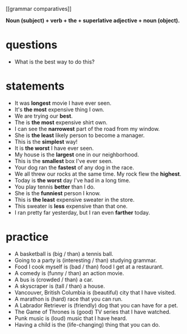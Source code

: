 [[grammar comparatives]]

**Noun (subject) + verb + the + superlative adjective + noun (object).**

# questions
- What is the best way to do this?

 # statements
 - It was **longest** movie I have ever seen.
 - It's **the most** expensive thing I own.
- We are trying our **best**.
- The is **the most** expensive shirt own.
- I can see the **narrowest** part of the road from my window.
- She is **the least** likely person to become a manager.
- This is the **simplest** way!
- It is **the worst** I have ever seen.
- My house is the **largest** one in our neighborhood.
- This is the **smallest** box I've ever seen.
- Your dog ran the **fastest** of any dog in the race.
- We all threw our rocks at the same time. My rock flew the **highest**.
- Today is **the worst** day I've had in a long time.
-   You play tennis **better** than I do.
-   She is the **funniest** person I know.
-   This is **the least** expensive sweater in the store.
-   This sweater is **less** expensive than that one.
-   I ran pretty far yesterday, but I ran even **farther** today.


# practice
-   A basketball is (big / than) a tennis ball.
-   Going to a party is (interesting / than) studying grammar.
-   Food I cook myself is (bad / than) food I get at a restaurant.
-   A comedy is (funny / than) an action movie.
-   A bus is (crowded / than) a car.
-   A skyscraper is (tall / than) a house.
-   Vancouver, British Columbia is (beautiful) city that I have visited.
-   A marathon is (hard) race that you can run.
-   A Labrador Retriever is (friendly) dog that you can have for a pet.
-   The Game of Thrones is (good) TV series that I have watched.
-   Punk music is (loud) music that I have heard.
-   Having a child is the (life-changing) thing that you can do.
